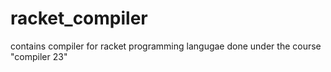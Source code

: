# racket_compiler
contains compiler for racket programming langugae done under the course "compiler 23"
